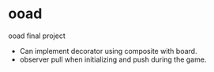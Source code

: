 ooad
====

ooad final project

- Can implement decorator using composite with board.
- observer pull when initializing and push during the game.
